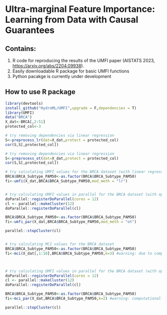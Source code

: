 # Ultra-marginal Feature Importance: Learning from Data with Causal Guarantees
## Contains:
1.  R code for reproducing the results of the UMFI paper (AISTATS 2023, https://arxiv.org/abs/2204.09938). 
2.  Easily downloadable R package for basic UMFI functions
3.  Python pacakge is currently under development

## How to use R package
``` R
library(devtools)
install_github("HydroML/UMFI",upgrade = F,dependencies = T)
library(UMFI)
data("BRCA")
X_dat<-BRCA[,2:51]
protected_col<-3

# try removing dependencies via linear regression
S<-preprocess_lr(dat=X_dat,protect = protected_col)
cor(S,S[,protected_col])

# try removing dependencies via linear regression
S<-preprocess_ot(dat=X_dat,protect = protected_col)
cor(S,S[,protected_col])

# try calculating UMFI values for the BRCA dataset (with linear regression)
BRCA$BRCA_Subtype_PAM50<-as.factor(BRCA$BRCA_Subtype_PAM50)
fi<-umfi(X_dat,BRCA$BRCA_Subtype_PAM50,mod_meth = "lr")


# try calculating UMFI values in parallel for the BRCA dataset (with optimal transport)
doParallel::registerDoParallel(cores = 12)
cl <- parallel::makeCluster(12)
doParallel::registerDoParallel(cl)

BRCA$BRCA_Subtype_PAM50<-as.factor(BRCA$BRCA_Subtype_PAM50)
fi<-umfi_par(X_dat,BRCA$BRCA_Subtype_PAM50,mod_meth = "ot")

parallel::stopCluster(cl)


# try calculating MCI values for the BRCA dataset
BRCA$BRCA_Subtype_PAM50<-as.factor(BRCA$BRCA_Subtype_PAM50)
fi<-mci(X_dat[,1:10],BRCA$BRCA_Subtype_PAM50,k=3) #warning: due to computational complexity, do not try large datasets or large k



# try calculating UMFI values in parallel for the BRCA dataset (with optimal transport)
doParallel::registerDoParallel(cores = 12)
cl <- parallel::makeCluster(12)
doParallel::registerDoParallel(cl)

BRCA$BRCA_Subtype_PAM50<-as.factor(BRCA$BRCA_Subtype_PAM50)
fi<-mci_par(X_dat,BRCA$BRCA_Subtype_PAM50,k=2) #warning: computationally expensive

parallel::stopCluster(cl)

```

